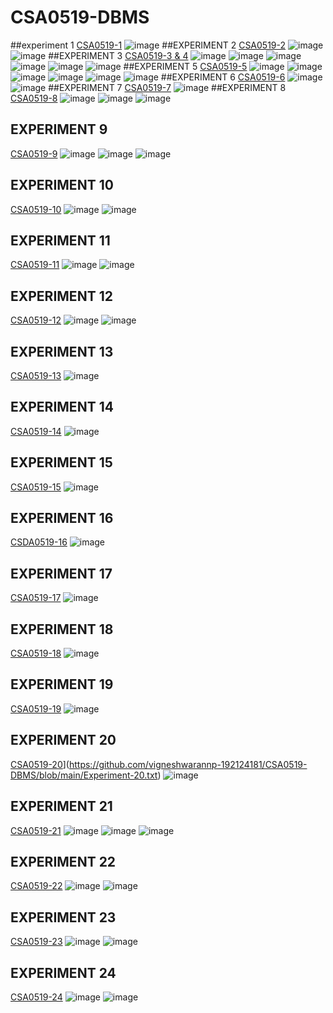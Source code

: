 # CSA0519-DBMS
##experiment  1
[CSA0519-1](https://github.com/vigneshwarannp-192124181/CSA0519-DBMS/blob/main/experiment_1.txt)
![image](https://user-images.githubusercontent.com/113887879/191266855-f46d4376-989c-4d6d-86ec-56e6e0146634.png)
##EXPERIMENT 2
[CSA0519-2](https://github.com/vigneshwarannp-192124181/CSA0519-DBMS/blob/main/experiment%202)
![image](https://user-images.githubusercontent.com/113887879/191280248-7687e5e7-3f52-48ae-9656-8b2efb633ddd.png)
![image](https://user-images.githubusercontent.com/113887879/191280505-6194f134-51fc-4649-9743-8bf69503f0fc.png)
##EXPERIMENT 3
[CSA0519-3 & 4](https://github.com/vigneshwarannp-192124181/CSA0519-DBMS/blob/main/experiment%203%264)
![image](https://user-images.githubusercontent.com/113887879/191759703-73f19e54-0913-4229-87fd-d9ea89344c4a.png)
![image](https://user-images.githubusercontent.com/113887879/191759767-94826f0a-6257-4b08-8284-8dd1c964f74e.png)
![image](https://user-images.githubusercontent.com/113887879/191759815-c37d1151-cbc5-484d-8da0-2363ae80a1de.png)
![image](https://user-images.githubusercontent.com/113887879/191759898-aff3935e-e7e0-4374-8f0c-32180752aa32.png)
![image](https://user-images.githubusercontent.com/113887879/191759955-d5c7bc8f-2919-4cee-8532-c3f5fe808cf0.png)
![image](https://user-images.githubusercontent.com/113887879/191760037-37d051b7-da21-4d0b-8ecf-4f98aca19b68.png)
##EXPERIMENT 5
[CSA0519-5](https://github.com/vigneshwarannp-192124181/CSA0519-DBMS/blob/main/experiment%205)
![image](https://user-images.githubusercontent.com/113887879/191760783-3025862c-fc48-4d77-b3f4-4c34e7089100.png)
![image](https://user-images.githubusercontent.com/113887879/191760858-a4efb94e-3dad-4060-b97c-e33762f06260.png)
![image](https://user-images.githubusercontent.com/113887879/191760935-b1dcf84e-2093-4b20-bb7e-7f8e1104c631.png)
![image](https://user-images.githubusercontent.com/113887879/191761004-2d685504-6d94-4654-94be-9378a2b4a1aa.png)
![image](https://user-images.githubusercontent.com/113887879/191761068-38678272-2f44-412d-847d-9701839639b9.png)
![image](https://user-images.githubusercontent.com/113887879/191761130-1f137787-492a-4deb-8e46-c5fa74af6df5.png)
##EXPERIMENT 6
[CSA0519-6](https://github.com/vigneshwarannp-192124181/CSA0519-DBMS/blob/main/experiment-6)
![image](https://user-images.githubusercontent.com/113887879/191761587-6dd47605-6f88-44d8-b2f3-84d6f81e5520.png)
![image](https://user-images.githubusercontent.com/113887879/191761672-c76f5d8b-f261-4aa6-bf91-5a1ba26df4db.png)
##EXPERIMENT 7
[CSA0519-7](https://github.com/vigneshwarannp-192124181/CSA0519-DBMS/blob/main/EXPERIMENT%207)
![image](https://user-images.githubusercontent.com/113887879/191762679-de1db4f7-a5fb-42b4-b3a6-885e5c5245ca.png)
##EXPERIMENT 8
[CSA0519-8](https://github.com/vigneshwarannp-192124181/CSA0519-DBMS/blob/main/EXPERIMENT%208)
![image](https://user-images.githubusercontent.com/113887879/192001823-91ea12b0-754e-48e8-86a5-f83bc673688c.png)
![image](https://user-images.githubusercontent.com/113887879/192001879-609be1af-3449-41a6-9a90-d776f9277328.png)
![image](https://user-images.githubusercontent.com/113887879/192001953-7f85f299-0d3c-4f45-a19f-cdc89f903f96.png)
## EXPERIMENT 9
[CSA0519-9](https://github.com/vigneshwarannp-192124181/CSA0519-DBMS/blob/main/EXPERIMENT%209)
![image](https://user-images.githubusercontent.com/113887879/192002365-8ddd9283-7651-46c6-852a-9a437c23f8c2.png)
![image](https://user-images.githubusercontent.com/113887879/192002406-c376021c-a897-47b5-adde-c4a6e3e4ca19.png)
![image](https://user-images.githubusercontent.com/113887879/192002465-1ae66f23-481b-436a-b82f-c0bb69326056.png)
## EXPERIMENT 10
[CSA0519-10](https://github.com/vigneshwarannp-192124181/CSA0519-DBMS/blob/main/EXPERIMENT%2010)
![image](https://user-images.githubusercontent.com/113887879/192002945-2a197770-43ee-4962-b742-7b5d151a176a.png)
![image](https://user-images.githubusercontent.com/113887879/192003018-9433e163-893a-486d-b429-7e615ac10e8a.png)
## EXPERIMENT 11
[CSA0519-11](https://github.com/vigneshwarannp-192124181/CSA0519-DBMS/blob/main/EXPERIMENT%2011)
![image](https://user-images.githubusercontent.com/113887879/192003330-edc119ed-e0d2-4c0e-9058-41590084185b.png)
![image](https://user-images.githubusercontent.com/113887879/192003460-36c9e971-3472-4a76-82c4-b3dda8eff490.png)
## EXPERIMENT 12
[CSA0519-12](https://github.com/vigneshwarannp-192124181/CSA0519-DBMS/blob/main/EXPERIMENT%2012)
![image](https://user-images.githubusercontent.com/113887879/192003672-70721795-5cb5-41fd-b2b3-587db10da1d4.png)
![image](https://user-images.githubusercontent.com/113887879/192003710-d85801ab-a1a9-4eb1-b7aa-0a04a98d1709.png)
## EXPERIMENT 13
[CSA0519-13](https://github.com/vigneshwarannp-192124181/CSA0519-DBMS/blob/main/EXPERIMENT%2013)
![image](https://user-images.githubusercontent.com/113887879/192003934-9f91a64d-74a9-430a-afe1-e58b50ae71e4.png)
## EXPERIMENT 14
[CSA0519-14](https://github.com/vigneshwarannp-192124181/CSA0519-DBMS/blob/main/EXPERIMENT%2014)
![image](https://user-images.githubusercontent.com/113887879/192004164-fda4c506-7158-498e-a416-625e023d6e73.png)
## EXPERIMENT 15
[CSA0519-15](https://github.com/vigneshwarannp-192124181/CSA0519-DBMS/blob/main/EXPERIMENT%2015)
![image](https://user-images.githubusercontent.com/113887879/192004423-cfe53899-a979-4084-a6fd-5ba86987ddf0.png)
## EXPERIMENT 16
[CSDA0519-16](https://github.com/vigneshwarannp-192124181/CSA0519-DBMS/blob/main/experiment%2016)
![image](https://user-images.githubusercontent.com/113887879/192004633-b220acdc-507d-4fff-ac9c-f97cb759a3eb.png)
## EXPERIMENT 17
[CSA0519-17](https://github.com/vigneshwarannp-192124181/CSA0519-DBMS/blob/main/experiment%2017)
![image](https://user-images.githubusercontent.com/113887879/192004950-72454294-7720-4101-b644-b0990205f8a1.png)
## EXPERIMENT 18
[CSA0519-18](https://github.com/vigneshwarannp-192124181/CSA0519-DBMS/blob/main/EXPERIMENT%2018)
![image](https://user-images.githubusercontent.com/113887879/192005367-7859ded9-b5ce-463a-80e5-cf63046d3cd6.png)
## EXPERIMENT 19
[CSA0519-19](https://github.com/vigneshwarannp-192124181/CSA0519-DBMS/blob/main/Experiment-19.txt)
![image](https://user-images.githubusercontent.com/113887879/192005603-a4de638d-d926-4574-84cf-9112d9b18ad8.png)
## EXPERIMENT 20
[CSA0519-20]([)](https://github.com/vigneshwarannp-192124181/CSA0519-DBMS/blob/main/Experiment-20.txt)
![image](https://user-images.githubusercontent.com/113887879/192005881-bb71eea6-3014-4ffb-9ac0-a15aa077af2a.png)
## EXPERIMENT 21
[CSA0519-21](https://github.com/vigneshwarannp-192124181/CSA0519-DBMS/blob/main/experiment%2021)
![image](https://user-images.githubusercontent.com/113887879/192006293-56ecad79-a140-4e46-89c4-3663f6a60fab.png)
![image](https://user-images.githubusercontent.com/113887879/192006345-7b4aaf9a-7a97-46f8-be7f-a43a92cbc30e.png)
![image](https://user-images.githubusercontent.com/113887879/192006393-93ab3594-a9b9-4081-96fc-eaccc8f65ff3.png)
## EXPERIMENT 22
[CSA0519-22](https://github.com/vigneshwarannp-192124181/CSA0519-DBMS/blob/main/EXPT%2022.txt)
![image](https://user-images.githubusercontent.com/113887879/192006675-25285db6-feb1-4092-8a01-590a4eaabf42.png)
![image](https://user-images.githubusercontent.com/113887879/192006717-ed82b5b0-3463-430b-8dfd-0853dd2722e5.png)
## EXPERIMENT 23
[CSA0519-23](https://github.com/vigneshwarannp-192124181/CSA0519-DBMS/blob/main/EXPT%2023.txt)
![image](https://user-images.githubusercontent.com/113887879/192006916-03a3701f-b905-47e8-ad94-cbcdbee4e2ef.png)
![image](https://user-images.githubusercontent.com/113887879/192006948-7fc9d65c-50e1-4925-9cd4-dd95257d9f84.png)
## EXPERIMENT 24
[CSA0519-24](https://github.com/vigneshwarannp-192124181/CSA0519-DBMS/blob/main/EXPT%2024.txt)
![image](https://user-images.githubusercontent.com/113887879/192007260-37bc4f9b-4382-424d-968c-6b15a1427876.png)
![image](https://user-images.githubusercontent.com/113887879/192007299-b2f95a96-8198-41bd-a9bd-5865ccdecdae.png)




